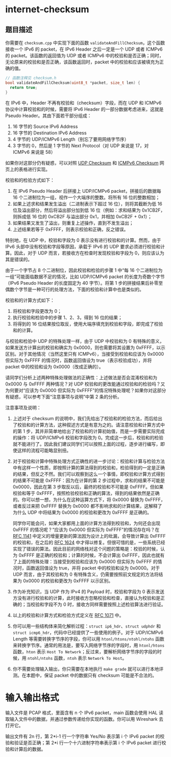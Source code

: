 # internet-checksum

## 题目描述

你需要在 `checksum.cpp` 中实现下面的函数 `validateAndFillChecksum`，这个函数接收一个 IPv6 的 packet，在 IPv6 Header 之后一定是一个 UDP 或者 ICMPv6 的 packet。该函数的返回值为 UDP 或者 ICMPv6 中的校验和是否正确；同时，无论原来的校验和是否正确，该函数返回时，packet 中的校验和应该被填充为正确的值。

```cpp
// 函数注释见 checksum.h
bool validateAndFillChecksum(uint8_t *packet, size_t len) {
  return true;
}
```

在 IPv6 中，Header 不再有校验和（checksum）字段，而在 UDP 和 ICMPv6 协议中计算校验和的时候，需要将 IPv6 Header 的一部分数据考虑进来，这就是 Pseudo Header。其由下面若干部分组成：

1. 16 字节的 Source IPv6 Address
2. 16 字节的 Destination IPv6 Address
3. 4 字节的 UDP/ICMPv6 Length（别忘了要用网络字节序）
4. 3 字节的 0，然后是 1 字节的 Next Protocol（对 UDP 来说是 17，对 ICMPv6 来说是 58）

如果你对这部分仍有疑惑，可以对照 [UDP Checksum](https://en.wikipedia.org/wiki/User_Datagram_Protocol#IPv6_pseudo_header)  和 [ICMPv6 Checksum](https://en.wikipedia.org/wiki/Internet_Control_Message_Protocol_for_IPv6#Checksum) 网页上的表格进行实现。

校验和的检验方式如下：

1. 在 IPv6 Pseudo Header 后拼接上 UDP/ICMPv6 packet，拼接后的数据每 16 个二进制位为一组，视作一个大端序的整数。将所有 16 位的整数相加；
2. 如果上述求和结果发生溢出（二进制表示下超过 16 位），则将其截断为低 16 位及溢出部分，然后将溢出部分加到低 16 位（例如：求和结果为 0x1CB2F，则拆成低 16 位的 0xCB2F 与溢出部分 0x1，并相加 0xCB2F + 0x1）；
3. 如果结果又发生了溢出，则重复上述操作，直到不发生溢出；
4. 上述结果若等于 0xFFFF，则表示校验和正确，反之错误。

特别地，在 UDP 中，校验和字段为 0 表示没有进行校验和的计算。然而，由于 IPv6 头部中没有校验和字段等原因，承载于 IPv6 的 UDP 要求必须进行校验和计算。因此，对于 UDP 而言，若接收方在检查时发现校验和字段为 0，则应该认为其是错误的。

由于一个字节占 8 个二进制位，因此校验和检验的步骤 1 中“每 16 个二进制位为一组”可能面临数据不足的情况，比如 UDP/ICMPv6 packet 的长度为奇数个字节（IPv6 Pseudo Header 的长度固定为 40 字节）。将第 1 步的拼接结果后补零至偶数个字节是一种可行的处理方法，下面的校验和计算中也是类似的。

校验和的计算方式如下：

1. 将校验和字段更改为 0；
2. 执行校验和检验中的步骤 1、2、3，得到 16 位的结果；
3. 将得到的 16 位结果按位取反，使用大端序填充到校验和字段，即完成了校验和的计算。

与校验和检验中 UDP 的特殊处理一样，由于 UDP 中校验和为 0 有特殊的意义，如果发送方计算出的校验和确实为 0x0000，则也需要将其设置为 0xFFFF，以示区别。对于其他情况（当然这里只有 ICMPv6），当接受到校验和应该为 0x0000 但实际为 0xFFFF 的情况时，函数返回值设为 true（表示校验成功），并将 packet 中的校验和设为 0x0000（改成正确的）。

请同学们分析上述两种特殊处理做法的正确性：上述做法是否会混淆校验和为 0x0000 与 0xFFFF 两种情况？对 UDP 校验和的更改能通过校验和的检验吗？又为何要对“应该为 0x0000 但实际为 0xFFFF”的情况特殊处理呢？如果你对这部分有疑惑，可以参考下面“注意事项与说明”中第 2 条的分析。


注意事项及说明：

1. 上述对于 checksum 的说明中，我们先给出了校验和的检验方法，而后给出了校验和的计算方法，这种叙述方式是有意为之的。请注意校验和计算方式中的第 1 步，其并非简单地给出了校验和的计算初始值，而是一步需要实际完成的操作：将 UDP/ICMPv6 校验和字段改为 0。完成这一步后，校验和的检验就不能进行了。因此我们建议同学们可以按照上面的过程，逐步进行编写，即使这样的流程可能略显别扭。

2. 对于校验和计算中特殊处理方式正确性的进一步讨论：校验和计算与检验方法中有这样一个性质，即按照计算的算法得到的校验和，检验得到的一定是正确的结果，但反之不然。我们可以观察到这么一个事情，即校验和计算方式得到的结果不可能是 0xFFFF：因为在计算的第 2 步过程中，求和的结果不可能是 0x0000，因此在第 3 步取反以后，最终的校验和不可能是 0xFFFF。但如果校验和等于 0xFFFF，按照检验校验和正确的算法，得到的结果依然是正确的。你可以想一想，为什么在这种运算方式下，将 0x0000 替换为 0xFFFF，或者反过来把 0xFFFF 替换为 0x0000 都不影响求和的计算结果，这解释了为什么 UDP 中将结果为 0x0000 的校验和更改为 0xFFFF 是正确的。

   同学你可能会问，如果大家都用上面的计算方法得到校验和，为何还会出现 0xFFFF 的情况呢？“应该为 0x0000 但实际为 0xFFFF”的情况存在吗？在 [RFC 1141](https://datatracker.ietf.org/doc/html/rfc1141) 中定义的增量更新的算法因为设计上的纰漏，会导致计算出 0xFFFF 的校验和，在之后的 [RFC 1624](https://datatracker.ietf.org/doc/html/rfc1624) 中才得以修复。但很可惜的是，一些系统已经实现了错误的算法。因此目前的网络栈对这个问题的策略是：校验的时候，认为 0xFFFF 是正确的校验和；计算的时候，不会计算出 0xFFFF，因此也就有了上面的特殊处理：当接受到校验和应该为 0x0000 但实际为 0xFFFF 的情况时，函数返回值设为 true，并将 packet 中的校验和设为 0x0000。对于 UDP 而言，由于其校验和为 0 有特殊含义，仍需要按照前文规定的方法将结果为 0x0000 的校验和更改为 0xFFFF 以示区别。

3. 作为补充知识，当 UDP 作为 IPv4 的 Payload 时，校验和字段为 0 表示发送方没有进行校验和的计算，此时接收方忽略校验和检查，直接认为校验和是正确的；当校验和字段不为 0 时，接收方同样需要按照上述检验算法进行验证。

4. 以上的校验和计算方式和检验方式定义在 [RFC 1071](https://datatracker.ietf.org/doc/html/rfc1071) 中。

5. 你可以用一些结构体来简化解析过程：`struct ip6_hdr`、`struct udphdr` 和 `struct icmp6_hdr`，代码中已经提供了一些使用的例子。对于 UDP/ICMPv6 Length 等需要转换字节序的字段，你可以用 `htonl/htons/ntohl/ntohs` 函数来转换字节序。通常的用法是，要写入网络字节序的字段时，用 `htonl/htons` 函数，`hton` 表示 `Host To Network`；反过来，要解析网络字节序的字段的时候，用 `ntohl/ntohs` 函数，`ntoh` 表示 `Network To Host`。

6. 你不需要处理输入输出，你只需要在本地执行 `make grade` 就可以进行本地评测。在本题中，保证 packet 中的数据只有 checksum 可能是不合法的。

# 输入输出格式

输入文件是 PCAP 格式，里面含有 n 个 IPv6 packet，main 函数会使用 HAL 读取输入文件中的数据，并通过参数传递给你实现的函数。你可以用 Wireshark 去打开它。

输出文件有 2n 行，第 2\*i-1 行一个字符串 Yes/No 表示第 i 个 IPv6 packet 的校验和验证是否正确；第 2\*i 行一个十六进制字符串表示第 i 个 IPv6 packet 进行校验和计算后的数据。
